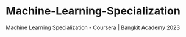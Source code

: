 # Machine-Learning-Specialization

Machine Learning Specialization - Coursera | Bangkit Academy 2023
